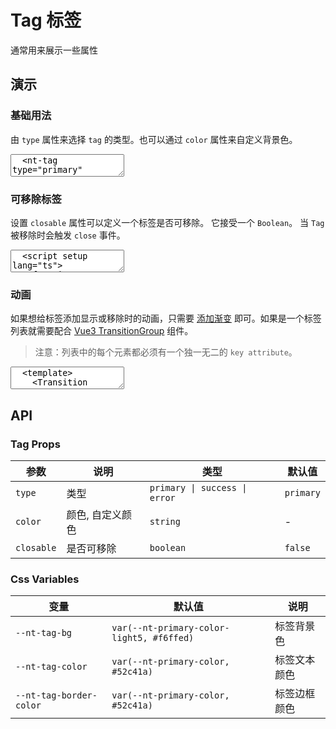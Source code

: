 # Tag 标签

通常用来展示一些属性

## 演示

<script setup>
  import { Tag } from "../../src";

  function handleTagClose() {
    console.log("close")
  }
</script>

### 基础用法

由 `type` 属性来选择 `tag` 的类型。也可以通过 `color` 属性来自定义背景色。

<ClientOnly>
  <CodePreview>
  <textarea lang="vue-html">
  <nt-tag type="primary" class="ml-10">标签</nt-tag>
  <nt-tag type="info" class="ml-10">标签</nt-tag>
  <nt-tag type="success" class="ml-10">标签</nt-tag>
  <nt-tag type="error" class="ml-10">标签</nt-tag>
  <nt-tag class="ml-10" color="#409eff">标签</nt-tag>
  </textarea>
  </CodePreview>
</ClientOnly>

### 可移除标签

设置 `closable` 属性可以定义一个标签是否可移除。 它接受一个 `Boolean`。 当 `Tag` 被移除时会触发 `close` 事件。

<ClientOnly>
  <CodePreview>
  <textarea lang="vue" v-pre>
  <script setup lang="ts">
    function handleTagClose() {
      console.log("close");
    }
  </script>
  <template>
    <nt-tag closable @close="handleTagClose">标签</nt-tag>
  </template>
  </textarea>
  <template #preview>
    <Tag closable @close="handleTagClose">标签</Tag>
  </template>
  </CodePreview>
</ClientOnly>

### 动画

如果想给标签添加显示或移除时的动画，只需要 [添加渐变](/css-util#_1-vue3-transition-渐变) 即可。如果是一个标签列表就需要配合 [Vue3 TransitionGroup](https://cn.vuejs.org/guide/built-ins/transition-group) 组件。

> 注意：列表中的每个元素都必须有一个独一无二的 `key attribute`。

<ClientOnly>
  <CodePreview>
  <textarea lang="vue">
  <template>
    <Transition appear name="nt-scale">
      <nt-tag type="primary">标签</nt-tag>
    </Transition>
  </template>
  </textarea>
  <template #preview>
    <Transition appear name="nt-scale">
      <Tag type="primary">标签</Tag>
    </Transition>
  </template>
  </CodePreview>
</ClientOnly>

## API

### Tag Props

<!-- prettier-ignore -->
| 参数 | 说明 | 类型 | 默认值 |
| --- | --- | --- | --- |
| `type` | 类型 | `primary \| success \| error` | `primary` |
| `color` | 颜色, 自定义颜色 | `string` | - |
| `closable` | 是否可移除 | `boolean` | `false` |

### Css Variables

<!-- prettier-ignore -->
| 变量 | 默认值 | 说明 |
| --- | --- | --- |
| `--nt-tag-bg` | `var(--nt-primary-color-light5, #f6ffed)` | 标签背景色 |
| `--nt-tag-color` | `var(--nt-primary-color, #52c41a)` | 标签文本颜色 |
| `--nt-tag-border-color` | `var(--nt-primary-color, #52c41a)` | 标签边框颜色 |
